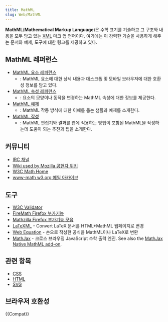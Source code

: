 ```yaml
---
title: MathML
slug: Web/MathML
---
```


**MathML**(**Mathematical Markup Language**)은 수학 표기를 기술하고 그 구조와 내용을 모두 담고 있는 [XML](/ko/docs/XML) 마크 업 언어이다. 여기에는 이 강력한 기술을 사용하게 해주는 문서와 예제, 도구에 대한 링크를 제공하고 있다.

## MathML 레퍼런스

- [MathML 요소 레퍼런스](/ko/docs/Web/MathML/Element)
  - : MathML 요소에 대한 상세 내용과 데스크톱 및 모바일 브라우저에 대한 호환성 정보를 담고 있다.
- [MathML 속성 레퍼런스](/ko/docs/Web/MathML/Attribute)
  - : 요소의 모양이나 동작을 변경하는 MathML 속성에 대한 정보를 제공한다.
- [MathML 예제](/ko/docs/Web/MathML/Examples)
  - : MathML 작동 방식에 대한 이해를 돕는 샘플과 예제를 소개한다.
- [MathML 작성](/ko/docs/Web/MathML/Authoring)
  - : MathML 편집기와 결과를 웹에 적용하는 방법이 포함된 MathML을 작성하는데 도움이 되는 추천과 팁을 소개한다.

## 커뮤니티

- [IRC 채널](irc://irc.mozilla.org/%23mathml)
- [Wiki used by Mozilla 공헌자 위키](https://wiki.mozilla.org/MathML:Home_Page)
- [W3C Math Home](http://www.w3.org/Math/)
- [www-math w3.org 메일 아카이브](http://lists.w3.org/Archives/Public/www-math/)

## 도구

- [W3C Validator](http://validator.w3.org)
- [FireMath Firefox 부가기능](https://addons.mozilla.org/de/firefox/addon/8969/)
- [Mathzilla Firefox 부가기능 모음](https://addons.mozilla.org/firefox/collections/fred_wang/mathzilla/)
- [LaTeXML](http://dlmf.nist.gov/LaTeXML/) - Convert LaTeX 문서를 HTML+MathML 웹페이지로 변경
- [Web Equation](http://webdemo.visionobjects.com/equation.html) - 손으로 작성한 공식을 MathML이나 LaTeX로 변환
- [MathJax](http://www.mathjax.org/) - 크로스 브라우징 JavaScript 수학 출력 엔진. See also the [MathJax Native MathML add-on](https://addons.mozilla.org/en-US/firefox/addon/mathjax-native-mathml/).

## 관련 항목

- [CSS](/ko/docs/Web/CSS)
- [HTML](/ko/docs/Web/HTML)
- [SVG](/ko/docs/Web/SVG)

## 브라우저 호환성

{{Compat}}

